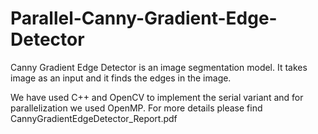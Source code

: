 # Parallel-Canny-Gradient-Edge-Detector

Canny Gradient Edge Detector is an image segmentation model. It takes image as an input and it finds the edges in the image.

We have used C++ and OpenCV to implement the serial variant and for parallelization we used OpenMP.
For more details please find CannyGradientEdgeDetector_Report.pdf 
